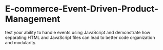 # E-commerce-Event-Driven-Product-Management
test your ability to handle events using JavaScript and demonstrate how separating HTML and JavaScript files can lead to better code organization and modularity.
